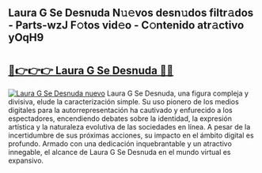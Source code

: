 ## Laura G Se Desnuda N𝚞𝚎vos desn𝚞dos filtr𝚊dos - Parts-wzJ F𝚘tos vid𝚎o - C𝚘ntenido atr𝚊ctivo yOqH9

# <h2><a href="http://mb0uaa.tromn.icu/?c=Laura+G+Se+Desnuda">🔗👉👉👉 Laura G Se Desnuda 🔗🔗</a></h2>

[![Laura G Se Desnuda nuevo](https://i.imgur.com/pEAQMta.gif)](http://mb0uaa.tromn.icu/?c=Laura+G+Se+Desnuda)
Laura G Se Desnuda, una figura compleja y divisiva, elude la caracterización simple. Su uso pionero de los medios digitales para la autorrepresentación ha cautivado y enfurecido a los espectadores, encendiendo debates sobre la identidad, la expresión artística y la naturaleza evolutiva de las sociedades en línea. A pesar de la incertidumbre de sus próximas acciones, su impacto en el ámbito digital es profundo. Armado con una dedicación inquebrantable y un atractivo innegable, el alcance de Laura G Se Desnuda en el mundo virtual es expansivo.
